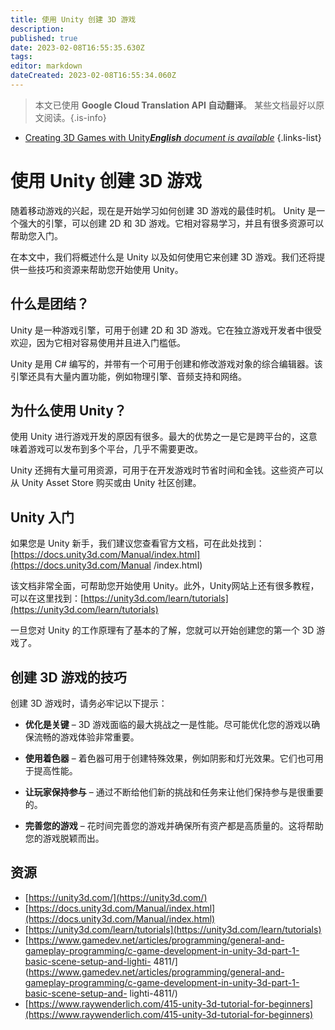```yaml
---
title: 使用 Unity 创建 3D 游戏
description: 
published: true
date: 2023-02-08T16:55:35.630Z
tags: 
editor: markdown
dateCreated: 2023-02-08T16:55:34.060Z
---
```


> 本文已使用 **Google Cloud Translation API 自动翻译**。
某些文档最好以原文阅读。{.is-info}



- [Creating 3D Games with Unity***English** document is available*](/en/Knowledge-base/Common/creating-3d-games-with-unity)
{.links-list}


# 使用 Unity 创建 3D 游戏

随着移动游戏的兴起，现在是开始学习如何创建 3D 游戏的最佳时机。 Unity 是一个强大的引擎，可以创建 2D 和 3D 游戏。它相对容易学习，并且有很多资源可以帮助您入门。

在本文中，我们将概述什么是 Unity 以及如何使用它来创建 3D 游戏。我们还将提供一些技巧和资源来帮助您开始使用 Unity。

## 什么是团结？

Unity 是一种游戏引擎，可用于创建 2D 和 3D 游戏。它在独立游戏开发者中很受欢迎，因为它相对容易使用并且进入门槛低。

Unity 是用 C# 编写的，并带有一个可用于创建和修改游戏对象的综合编辑器。该引擎还具有大量内置功能，例如物理引擎、音频支持和网络。

## 为什么使用 Unity？

使用 Unity 进行游戏开发的原因有很多。最大的优势之一是它是跨平台的，这意味着游戏可以发布到多个平台，几乎不需要更改。

Unity 还拥有大量可用资源，可用于在开发游戏时节省时间和金钱。这些资产可以从 Unity Asset Store 购买或由 Unity 社区创建。

## Unity 入门

如果您是 Unity 新手，我们建议您查看官方文档，可在此处找到：[https://docs.unity3d.com/Manual/index.html](https://docs.unity3d.com/Manual /index.html)

该文档非常全面，可帮助您开始使用 Unity。此外，Unity网站上还有很多教程，可以在这里找到：[https://unity3d.com/learn/tutorials](https://unity3d.com/learn/tutorials)

一旦您对 Unity 的工作原理有了基本的了解，您就可以开始创建您的第一个 3D 游戏了。

## 创建 3D 游戏的技巧

创建 3D 游戏时，请务必牢记以下提示：

- **优化是关键** – 3D 游戏面临的最大挑战之一是性能。尽可能优化您的游戏以确保流畅的游戏体验非常重要。

- **使用着色器** – 着色器可用于创建特殊效果，例如阴影和灯光效果。它们也可用于提高性能。

- **让玩家保持参与** – 通过不断给他们新的挑战和任务来让他们保持参与是很重要的。

- **完善您的游戏** – 花时间完善您的游戏并确保所有资产都是高质量的。这将帮助您的游戏脱颖而出。

## 资源

- [https://unity3d.com/](https://unity3d.com/)
- [https://docs.unity3d.com/Manual/index.html](https://docs.unity3d.com/Manual/index.html)
- [https://unity3d.com/learn/tutorials](https://unity3d.com/learn/tutorials)
- [https://www.gamedev.net/articles/programming/general-and-gameplay-programming/c-game-development-in-unity-3d-part-1-basic-scene-setup-and-lighti- 4811/](https://www.gamedev.net/articles/programming/general-and-gameplay-programming/c-game-development-in-unity-3d-part-1-basic-scene-setup-and- lighti-4811/)
- [https://www.raywenderlich.com/415-unity-3d-tutorial-for-beginners](https://www.raywenderlich.com/415-unity-3d-tutorial-for-beginners)